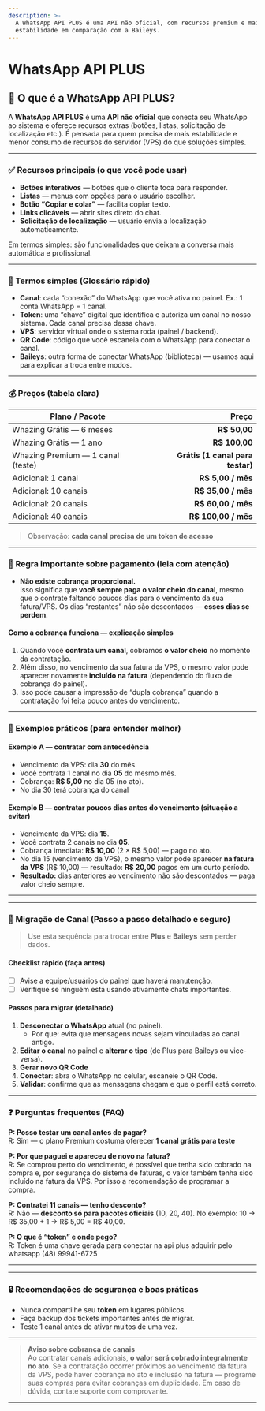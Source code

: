 ```yaml
---
description: >-
  A WhatsApp API PLUS é uma API não oficial, com recursos premium e maior
  estabilidade em comparação com a Baileys.
---
```


# WhatsApp API PLUS

## 📌 O que é a **WhatsApp API PLUS**?

A **WhatsApp API PLUS** é uma **API não oficial** que conecta seu WhatsApp ao sistema e oferece recursos extras (botões, listas, solicitação de localização etc.). É pensada para quem precisa de mais estabilidade e menor consumo de recursos do servidor (VPS) do que soluções simples.

***

### ✅ Recursos principais (o que você pode usar)

* **Botões interativos** — botões que o cliente toca para responder.
* **Listas** — menus com opções para o usuário escolher.
* **Botão “Copiar e colar”** — facilita copiar texto.
* **Links clicáveis** — abrir sites direto do chat.
* **Solicitação de localização** — usuário envia a localização automaticamente.

Em termos simples: são funcionalidades que deixam a conversa mais automática e profissional.

***

### 🔎 Termos simples (Glossário rápido)

* **Canal**: cada “conexão” do WhatsApp que você ativa no painel. Ex.: 1 conta WhatsApp = 1 canal.
* **Token**: uma “chave” digital que identifica e autoriza um canal no nosso sistema. Cada canal precisa dessa chave.
* **VPS**: servidor virtual onde o sistema roda (painel / backend).
* **QR Code**: código que você escaneia com o WhatsApp para conectar o canal.
* **Baileys**: outra forma de conectar WhatsApp (biblioteca) — usamos aqui para explicar a troca entre modos.

***

### 💰 Preços (tabela clara)

| Plano / Pacote                    |                            Preço |
| --------------------------------- | -------------------------------: |
| Whazing Grátis — 6 meses          |                     **R$ 50,00** |
| Whazing Grátis — 1 ano            |                    **R$ 100,00** |
| Whazing Premium — 1 canal (teste) | **Grátis (1 canal para testar)** |
| Adicional: 1 canal                |                **R$ 5,00 / mês** |
| Adicional: 10 canais              |               **R$ 35,00 / mês** |
| Adicional: 20 canais              |               **R$ 60,00 / mês** |
| Adicional: 40 canais              |              **R$ 100,00 / mês** |

> Observação: **cada canal precisa de um token de acesso**

***

### 📢 Regra importante sobre pagamento (leia com atenção)

* **Não existe cobrança proporcional.**\
  Isso significa que **você sempre paga o valor cheio do canal**, mesmo que o contrate faltando poucos dias para o vencimento da sua fatura/VPS. Os dias “restantes” não são descontados — **esses dias se perdem**.

#### Como a cobrança funciona — explicação simples

1. Quando você **contrata um canal**, cobramos **o valor cheio** no momento da contratação.
2. Além disso, no vencimento da sua fatura da VPS, o mesmo valor pode aparecer novamente **incluído na fatura** (dependendo do fluxo de cobrança do painel).
3. Isso pode causar a impressão de “dupla cobrança” quando a contratação foi feita pouco antes do vencimento.

***

### 📅 Exemplos práticos (para entender melhor)

#### Exemplo A — contratar com antecedência

* Vencimento da VPS: dia **30** do mês.
* Você contrata 1 canal no dia **05** do mesmo mês.
* Cobrança: **R$ 5,00** no dia 05 (no ato).
* No dia 30 terá cobrança do canal

#### Exemplo B — contratar poucos dias antes do vencimento (situação a evitar)

* Vencimento da VPS: dia **15**.
* Você contrata 2 canais no dia **05**.
* Cobrança imediata: **R$ 10,00** (2 × R$ 5,00) — pago no ato.
* No dia 15 (vencimento da VPS), o mesmo valor pode aparecer **na fatura da VPS** (R$ 10,00) — resultado: **R$ 20,00** pagos em um curto período.
* **Resultado:** dias anteriores ao vencimento não são descontados — paga valor cheio sempre.

***

***

### 🔄 Migração de Canal (Passo a passo detalhado e seguro)

> Use esta sequência para trocar entre **Plus** e **Baileys** sem perder dados.

#### Checklist rápido (faça antes)

* [ ] Avise a equipe/usuários do painel que haverá manutenção.
* [ ] Verifique se ninguém está usando ativamente chats importantes.

#### Passos para migrar (detalhado)

1. **Desconectar o WhatsApp** atual (no painel).
   * Por que: evita que mensagens novas sejam vinculadas ao canal antigo.
2. **Editar o canal** no painel e **alterar o tipo** (de Plus para Baileys ou vice-versa).
3. **Gerar novo QR Code**
4. **Conectar**: abra o WhatsApp no celular, escaneie o QR Code.
5. **Validar**: confirme que as mensagens chegam e que o perfil está correto.

***

### ❓ Perguntas frequentes (FAQ)

**P: Posso testar um canal antes de pagar?**\
R: Sim — o plano Premium costuma oferecer **1 canal grátis para teste**

**P: Por que paguei e apareceu de novo na fatura?**\
R: Se comprou perto do vencimento, é possível que tenha sido cobrado na compra e, por segurança do sistema de faturas, o valor também tenha sido incluído na fatura da VPS. Por isso a recomendação de programar a compra.

**P: Contratei 11 canais — tenho desconto?**\
R: Não — **desconto só para pacotes oficiais** (10, 20, 40). No exemplo: 10 → R$ 35,00 + 1 → R$ 5,00 = R$ 40,00.

**P: O que é “token” e onde pego?**\
R: Token é uma chave gerada para conectar na api plus adquirir pelo whatsapp (48) 99941-6725

***

***

### 🔒 Recomendações de segurança e boas práticas

* Nunca compartilhe seu **token** em lugares públicos.
* Faça backup dos tickets importantes antes de migrar.
* Teste 1 canal antes de ativar muitos de uma vez.

***

> **Aviso sobre cobrança de canais**\
> Ao contratar canais adicionais, **o valor será cobrado integralmente no ato**. Se a contratação ocorrer próximos ao vencimento da fatura da VPS, pode haver cobrança no ato e inclusão na fatura — programe suas compras para evitar cobranças em duplicidade. Em caso de dúvida, contate suporte com comprovante.

***
